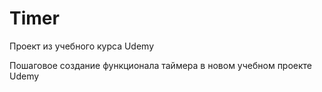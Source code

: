 # Timer
Проект из учебного курса Udemy

Пошаговое создание функционала таймера в новом учебном проекте Udemy
